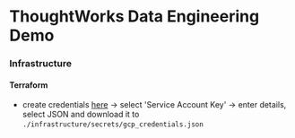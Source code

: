 # ThoughtWorks Data Engineering Demo


### Infrastructure

#### Terraform

- create credentials [here](https://console.cloud.google.com/apis/credentials?project=tw-data-engineering-demo&organizationId=730381449093) -> select 'Service Account Key' -> enter details, select JSON and download it to `./infrastructure/secrets/gcp_credentials.json`